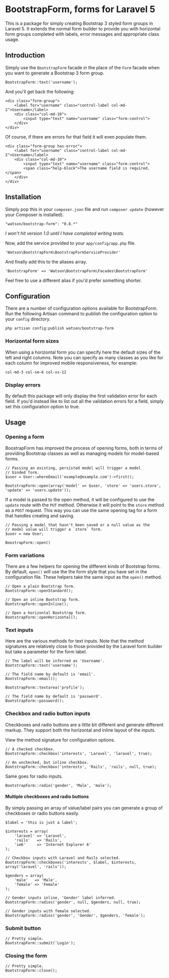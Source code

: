 BootstrapForm, forms for Laravel 5
==================================

This is a package for simply creating Bootstrap 3 styled form groups in Laravel 5. It extends the normal form builder to provide you with horizontal form groups completed with labels, error messages and appropriate class usage.

## Introduction

Simply use the `BootstrapForm` facade in the place of the `Form` facade when you want to generate a Bootstrap 3 form group.

	BootstrapForm::text('username');

And you'll get back the following:

	<div class="form-group">
		<label for="username" class="control-label col-md-2">Username</label>
		<div class="col-md-10">
			<input type="text" name="username" class="form-control">
		</div>
	</div>

Of course, if there are errors for that field it will even populate them.

	<div class="form-group has-error">
		<label for="username" class="control-label col-md-2">Username</label>
		<div class="col-md-10">
			<input type="text" name="username" class="form-control">
			<span class="help-block">The username field is required.</span>
		</div>
	</div>

## Installation

Simply pop this in your `composer.json` file and run `composer update` (however your Composer is installed).

	"watson/bootstrap-form": "0.8.*"

_I won't hit version 1.0 until I have completed writing tests._

Now, add the service provided to your `app/config/app.php` file.

	'Watson\BootstrapForm\BootstrapFormServiceProvider'

And finally add this to the aliases array.

	'BootstrapForm' => 'Watson\BootstrapForm\Facades\BootstrapForm'

Feel free to use a different alias if you'd prefer something shorter.

## Configuration

There are a number of configuration options available for BootstrapForm. Run the following Artisan command to publish the configuration option to your `config` directory.

	php artisan config:publish watson/bootstrap-form

### Horizontal form sizes

When using a horizontal form you can specify here the default sizes of the left and right columns. Note you can specify as many classes as you like for each column for improved mobile responsiveness, for example:

	col-md-3 col-sm-6 col-xs-12

### Display errors

By default this package will only display the first validation error for each field. If you'd instead like to list out all the validation errors for a field, simply set this configuration option to true.

## Usage

### Opening a form

BoostrapForm has improved the process of opening forms, both in terms of providing Bootstrap classes as well as managing models for model-based forms.

	// Passing an existing, persisted model will trigger a model
	// binded form.
	$user = User::whereEmail('example@example.com')->first();

	BootstrapForm::open(array('model' => $user, 'store' => 'users.store', 'update' => 'users.update'));

If a model is passed to the open method, it will be configured to use the `update` route with the `PUT` method. Otherwise it will point to the `store` method as a `POST` request. This way you can use the same opening tag for a form that handles creating and saving.

	// Passing a model that hasn't been saved or a null value as the
	// model value will trigger a `store` form.
	$user = new User;

	BoostrapForm::open()

### Form variations

There are a few helpers for opening the different kinds of Bootstrap forms. By default, `open()` will use the the form style that you have set in the configuration file. These helpers take the same input as the `open()` method.

	// Open a plain Bootstrap form.
	BootstrapForm::openStandard();

	// Open an inline Bootstrap form.
	BootstrapForm::openInline();

	// Open a horizontal Bootstrap form.
	BootstrapForm::openHorizontal();

### Text inputs

Here are the various methods for text inputs. Note that the method signatures are relatively close to those provided by the Laravel form builder but take a parameter for the form label.

	// The label will be inferred as 'Username'.
	BootstrapForm::text('username');

	// The field name by default is 'email'.
	BootstrapForm::email();

	BootstrapForm::textarea('profile');

	// The field name by default is 'password'.
	BootstrapForm::password();

### Checkbox and radio button inputs

Checkboxes and radio buttons are a little bit different and generate different markup. They support both the horizontal and inline layout of the inputs.

View the method signature for configuration options.

	// A checked checkbox.
	BootstrapForm::checkbox('interests', 'Laravel', 'laravel', true);

	// An unchecked, but inline checkbox.
	BootstrapForm::checkbox('interests', 'Rails', 'rails', null, true);

Same goes for radio inputs.

	BootstrapForm::radio('gender', 'Male', 'male');

#### Multiple checkboxes and radio buttons

By simply passing an array of value/label pairs you can generate a group of checkboxes or radio buttons easily.

	$label = 'this is just a label';

	$interests = array(
		'laravel' => 'Laravel',
		'rails'   => 'Rails',
		'ie6'     => 'Internet Explorer 6'
	);

	// Checkbox inputs with Laravel and Rails selected.
	BootstrapForm::checkboxes('interests', $label, $interests, array('laravel', 'rails'));

	$genders = array(
		'male'   => 'Male',
		'female' => 'Female'
	);

	// Gender inputs inline, 'Gender' label inferred.
	BootstrapForm::radios('gender', null, $genders, null, true);

	// Gender inputs with female selected.
	BootstrapForm::radios('gender', 'Gender', $genders, 'female');

### Submit button

	// Pretty simple.
	BootstrapForm::submit('Login');

### Closing the form

	// Pretty simple.
	BootstrapForm::close();
